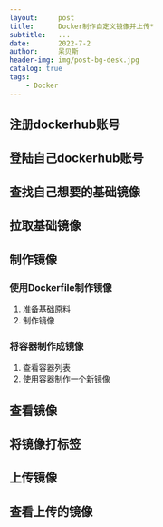 ```yaml
---
layout:     post
title:      Docker制作自定义镜像并上传*
subtitle:   ...
date:       2022-7-2
author:     呆贝斯
header-img: img/post-bg-desk.jpg
catalog: true
tags:
    - Docker
---
```

## 注册dockerhub账号
## 登陆自己dockerhub账号
## 查找自己想要的基础镜像
## 拉取基础镜像
## 制作镜像
### 使用Dockerfile制作镜像
1. 准备基础原料
2. 制作镜像
### 将容器制作成镜像
1. 查看容器列表
2. 使用容器制作一个新镜像
## 查看镜像
## 将镜像打标签
## 上传镜像
## 查看上传的镜像
